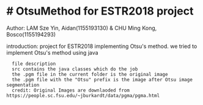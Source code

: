 <body>
    <h1># OtsuMethod for ESTR2018 project</h1>
      <p>Author: LAM Sze Yin, Aidan(1155193130) & CHU Ming Kong, Bosco(1155194293)
      <p>introduction:
      project for ESTR2018 implementing Otsu's method.
      we tried to implement Otsu's method using java

      file description
      src contains the java classes which do the job
      the .pgm file in the current folder is the original image
      the .pgm file with the "Otsu" prefix is the image after Otsu image segmentation
      credit: Original Images are downlaoded from https://people.sc.fsu.edu/~jburkardt/data/pgma/pgma.html
  </body>
